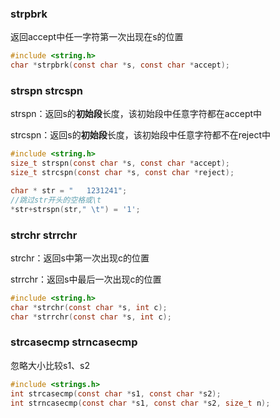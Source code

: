 ### strpbrk

返回accept中任一字符第一次出现在s的位置

```c
#include <string.h>
char *strpbrk(const char *s, const char *accept);
```

### strspn	strcspn

strspn：返回s的**初始段**长度，该初始段中任意字符都在accept中

strcspn：返回s的**初始段**长度，该初始段中任意字符都不在reject中

```c
#include <string.h>
size_t strspn(const char *s, const char *accept);
size_t strcspn(const char *s, const char *reject);

char * str = "   1231241";
//跳过str开头的空格或\t
*str+strspn(str," \t") = '1';
```

### strchr	strrchr

strchr：返回s中第一次出现c的位置

strrchr：返回s中最后一次出现c的位置

```c
#include <string.h>
char *strchr(const char *s, int c);
char *strrchr(const char *s, int c);
```

### strcasecmp	strncasecmp

忽略大小比较s1、s2

```c
#include <strings.h>
int strcasecmp(const char *s1, const char *s2);
int strncasecmp(const char *s1, const char *s2, size_t n);
```

